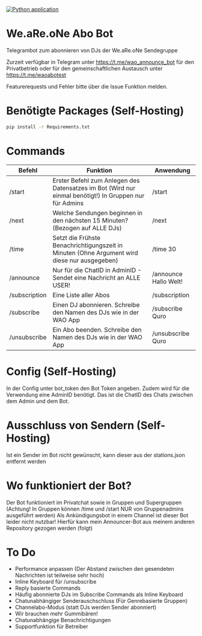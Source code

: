 [![Python application](https://github.com/DjQuro/wao-abo-bot/actions/workflows/python-app.yml/badge.svg)](https://github.com/DjQuro/wao-abo-bot/actions/workflows/python-app.yml)
# We.aRe.oNe Abo Bot
Telegrambot zum abonnieren von DJs der We.aRe.oNe Sendegruppe

Zurzeit verfügbar in Telegram unter https://t.me/wao_announce_bot für den Privatbetrieb oder für den gemeinschaftlichen Austausch unter https://t.me/waoabotest

Featurerequests und Fehler bitte über die Issue Funktion melden.

# Benötigte Packages (Self-Hosting)
```bash
pip install -r Requirements.txt
```

# Commands
| Befehl | Funktion | Anwendung |
|----------|----------|----------|
| /start  | Erster Befehl zum Anlegen des Datensatzes im Bot (Wird nur einmal benötigt!) In Gruppen nur für Admins | /start  |
| /next  | Welche Sendungen beginnen in den nächsten 15 Minuten? (Bezogen auf ALLE DJs)  | /next |
| /time  | Setzt die Frühste Benachrichtigungszeit in Minuten (Ohne Argument wird diese nur ausgegeben) | /time 30  |
| /announce  | Nur für die ChatID in AdminID - Sendet eine Nachricht an ALLE USER! | /announce Hallo Welt!  |
| /subscription  | Eine Liste aller Abos  | /subscription  |
| /subscribe  | Einen DJ abonnieren. Schreibe den Namen des DJs wie in der WAO App  | /subscribe Quro  |
| /unsubscribe  | Ein Abo beenden. Schreibe den Namen des DJs wie in der WAO App  | /unsubscribe Quro  |

# Config (Self-Hosting)
In der Config unter bot_token den Bot Token angeben. Zudem wird für die Verwendung eine AdminID benötigt. Das ist die ChatID des Chats zwischen dem Admin und dem Bot.

# Ausschluss von Sendern (Self-Hosting)
Ist ein Sender im Bot nicht gewünscht, kann dieser aus der stations.json entfernt werden

# Wo funktioniert der Bot?
Der Bot funktioniert im Privatchat sowie in Gruppen und Supergruppen (Achtung! In Gruppen können /time und /start NUR von Gruppenadmins ausgeführt werden)
Als Ankündigungsbot in einem Channel ist dieser Bot leider nicht nutzbar! Hierfür kann mein Announcer-Bot aus meinem anderen Repository gezogen werden (folgt)

# To Do
- Performance anpassen (Der Abstand zwischen den gesendeten Nachrichten ist teilweise sehr hoch)
- Inline Keyboard für /unsubscribe
- Reply basierte Commands
- Häufig abonnierte DJs im Subscribe Commands als Inline Keyboard
- Chatunabhängiger Senderauschschluss (Für Genrebasierte Gruppen)
- Channelabo-Modus (statt DJs werden Sender abonniert)
- Wir brauchen mehr Gummibären!
- Chatunabhängige Benachrichtigungen
- Supportfunktion für Betreiber

